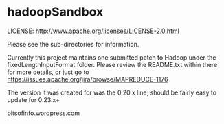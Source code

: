hadoopSandbox
=============
LICENSE: http://www.apache.org/licenses/LICENSE-2.0.html

Please see the sub-directories for information. 

Currently this project maintains one submitted patch to 
Hadoop under the fixedLengthInputFormat folder. Please
review the README.txt within there for more details, or just go to https://issues.apache.org/jira/browse/MAPREDUCE-1176

The version it was created for was the 0.20.x line,
should be fairly easy to update for 0.23.x+

bitsofinfo.wordpress.com


